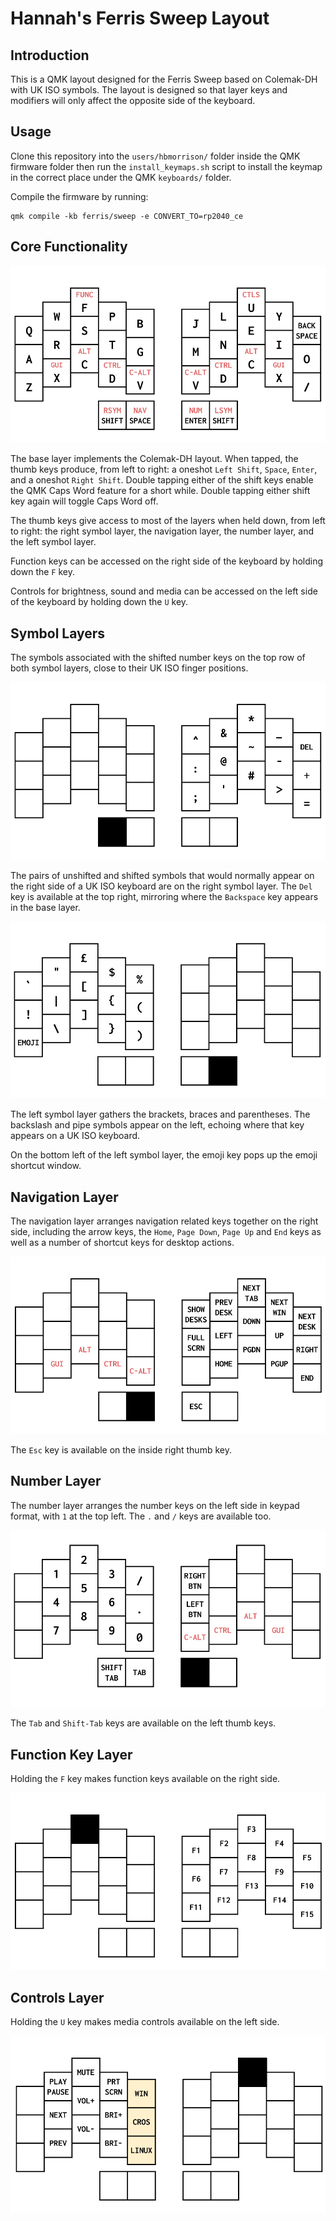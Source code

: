 # Hannah's Ferris Sweep Layout

## Introduction

This is a QMK layout designed for the Ferris Sweep based on Colemak-DH with UK
ISO symbols. The layout is designed so that layer keys and modifiers will only
affect the opposite side of the keyboard.

## Usage

Clone this repository into the `users/hbmorrison/` folder inside the QMK
firmware folder then run the `install_keymaps.sh` script to install the keymap
in the correct place under the QMK `keyboards/` folder.

Compile the firmware by running:

```
qmk compile -kb ferris/sweep -e CONVERT_TO=rp2040_ce
```

## Core Functionality

![Base Layer](assets/base.png)

The base layer implements the Colemak-DH layout. When tapped, the thumb keys
produce, from left to right: a oneshot `Left Shift`, `Space`, `Enter`, and a
oneshot `Right Shift`. Double tapping either of the shift keys enable the QMK
Caps Word feature for a short while. Double tapping either shift key again will
toggle Caps Word off.

The thumb keys give access to most of the layers when held down, from left to
right: the right symbol layer, the navigation layer, the number layer, and the
left symbol layer.

Function keys can be accessed on the right side of the keyboard by holding down
the `F` key.

Controls for brightness, sound and media can be accessed on the left side of the
keyboard by holding down the `U` key.

## Symbol Layers

The symbols associated with the shifted number keys on the top row of both
symbol layers, close to their UK ISO finger positions.

![Right Symbol Layer](assets/rsym.png)

The pairs of unshifted and shifted symbols that would normally appear on the
right side of a UK ISO keyboard are on the right symbol layer. The `Del` key is
available at the top right, mirroring where the `Backspace` key appears in the
base layer.

![Left Symbol Layer](assets/lsym.png)

The left symbol layer gathers the brackets, braces and parentheses. The
backslash and pipe symbols appear on the left, echoing where that key appears on
a UK ISO keyboard.

On the bottom left of the left symbol layer, the emoji key pops up the emoji
shortcut window.

## Navigation Layer

The navigation layer arranges navigation related keys together on the right
side, including the arrow keys, the `Home`, `Page Down`, `Page Up` and `End`
keys as well as a number of shortcut keys for desktop actions.

![Navigation Layer](assets/nav.png)

The `Esc` key is available on the inside right thumb key.

## Number Layer

The number layer arranges the number keys on the left side in keypad format,
with `1` at the top left. The `.` and `/` keys are available too.

![Number Layer](assets/num.png)

The `Tab` and `Shift-Tab` keys are available on the left thumb keys.

## Function Key Layer

Holding the `F` key makes function keys available on the right side.

![Function Key Layer](assets/function.png)

## Controls Layer

Holding the `U` key makes media controls available on the left side.

![Controls Layer](assets/controls.png)
